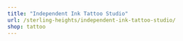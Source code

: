```yaml
---
title: "Independent Ink Tattoo Studio"
url: /sterling-heights/independent-ink-tattoo-studio/
shop: tattoo
---
```

